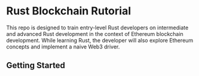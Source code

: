 # Rust Blockchain Rutorial

This repo is designed to train entry-level Rust developers on intermediate and advanced Rust development in the context of Ethereum blockchain development.
While learning Rust, the developer will also explore Ethereum concepts and implement a naive Web3 driver.

## Getting Started
